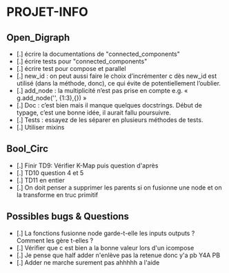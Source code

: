 # PROJET-INFO

## Open_Digraph

- [.] écrire la documentations de "connected_components"
- [.] écrire tests pour "connected_components"
- [.] écrire test pour compose et parallel
- [.] new_id : on peut aussi faire le choix d’incrémenter c dès new_id est
utilisé (dans la méthode, donc), ce qui évite de potentiellement l’oublier.
- [.] add_node : la multiplicité n’est pas prise en compte e.g.
« g.add_node('', {1:3},{}) »
- [.] Doc : c’est bien mais il manque quelques docstrings. Début de typage, c’est une bonne idée, il aurait fallu poursuivre.
- [.] Tests : essayez de les séparer en plusieurs méthodes de tests.
- [.] Utiliser mixins

## Bool_Circ

- [.] Finir TD9: Vérifier K-Map puis question d'après
- [.] TD10 question 4 et 5
- [.] TD11 en entier
- [.] On doit penser a supprimer les parents si on fusionne une node et on la transforme en truc primitif

## Possibles bugs & Questions

- [.] La fonctions fusionne node garde-t-elle les inputs outputs ? Comment les gère t-elles ?
- [.] Vérifier que c est bien a la bonne valeur lors d'un icompose
- [.] Je pense que half adder n'enlève pas la retenue donc y'a pb Y4A PB
- [.] Adder ne marche surement pas ahhhhh a l'aide